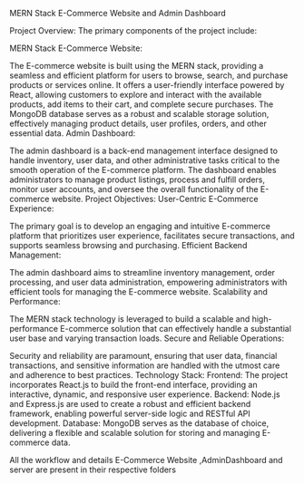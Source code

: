MERN Stack E-Commerce Website and Admin Dashboard

Project Overview:
The primary components of the project include:

MERN Stack E-Commerce Website:

The E-commerce website is built using the MERN stack, providing a seamless and efficient platform for users to browse, search, and purchase products or services online.
It offers a user-friendly interface powered by React, allowing customers to explore and interact with the available products, add items to their cart, and complete secure purchases.
The MongoDB database serves as a robust and scalable storage solution, effectively managing product details, user profiles, orders, and other essential data.
Admin Dashboard:

The admin dashboard is a back-end management interface designed to handle inventory, user data, and other administrative tasks critical to the smooth operation of the E-commerce platform.
The dashboard enables administrators to manage product listings, process and fulfill orders, monitor user accounts, and oversee the overall functionality of the E-commerce website.
Project Objectives:
User-Centric E-Commerce Experience:

The primary goal is to develop an engaging and intuitive E-commerce platform that prioritizes user experience, facilitates secure transactions, and supports seamless browsing and purchasing.
Efficient Backend Management:

The admin dashboard aims to streamline inventory management, order processing, and user data administration, empowering administrators with efficient tools for managing the E-commerce website.
Scalability and Performance:

The MERN stack technology is leveraged to build a scalable and high-performance E-commerce solution that can effectively handle a substantial user base and varying transaction loads.
Secure and Reliable Operations:

Security and reliability are paramount, ensuring that user data, financial transactions, and sensitive information are handled with the utmost care and adherence to best practices.
Technology Stack:
Frontend: The project incorporates React.js to build the front-end interface, providing an interactive, dynamic, and responsive user experience.
Backend: Node.js and Express.js are used to create a robust and efficient backend framework, enabling powerful server-side logic and RESTful API development.
Database: MongoDB serves as the database of choice, delivering a flexible and scalable solution for storing and managing E-commerce data.


All the workflow and details E-Commerce Website ,AdminDashboard and server are present in their respective folders 